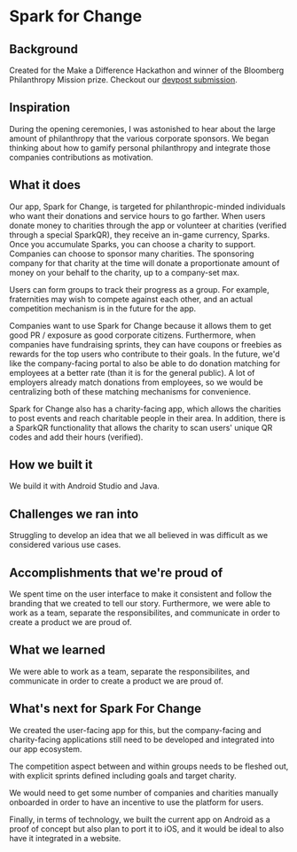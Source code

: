 # Spark for Change
## Background ##
Created for the Make a Difference Hackathon and winner of the Bloomberg Philanthropy Mission prize. Checkout our [devpost submission](https://devpost.com/software/spark-for-change). 

## Inspiration
During the opening ceremonies, I was astonished to hear about the large amount of philanthropy that the various corporate sponsors. We began thinking about how to gamify personal philanthropy and integrate those companies contributions as motivation. 

## What it does
Our app, Spark for Change, is targeted for philanthropic-minded individuals who want their donations and service hours to go farther. When users donate money to charities through the app or volunteer at charities (verified through a special SparkQR), they receive an in-game currency, Sparks. Once you accumulate Sparks, you can choose a charity to support. Companies can choose to sponsor many charities. The sponsoring company for that charity at the time will donate a proportionate amount of money on your behalf to the charity, up to a company-set max. 

Users can form groups to track their progress as a group. For example, fraternities may wish to compete against each other, and an actual competition mechanism is in the future for the app. 

Companies want to use Spark for Change because it allows them to get good PR / exposure as good corporate citizens. Furthermore, when companies have fundraising sprints, they can have coupons or freebies as rewards for the top users who contribute to their goals. In the future, we'd like the company-facing portal to also be able to do donation matching for employees at a better rate (than it is for the general public). A lot of employers already match donations from employees, so we would be centralizing both of these matching mechanisms for convenience.

Spark for Change also has a charity-facing app, which allows the charities to post events and reach charitable people in their area. In addition, there is a SparkQR functionality that allows the charity to scan users' unique QR codes and add their hours (verified).

## How we built it
We build it with Android Studio and Java.

## Challenges we ran into
Struggling to develop an idea that we all believed in was difficult as we considered various use cases. 

## Accomplishments that we're proud of
We spent time on the user interface to make it consistent and follow the branding that we created to tell our story. Furthermore, we were able to work as a team, separate the responsibilites, and communicate in order to create a product we are proud of. 

## What we learned
We were able to work as a team, separate the responsibilites, and communicate in order to create a product we are proud of. 

## What's next for Spark For Change
We created the user-facing app for this, but the company-facing and charity-facing applications still need to be developed and integrated into our app ecosystem. 

The competition aspect between and within groups needs to be fleshed out, with explicit sprints defined including goals and target charity. 

We would need to get some number of companies and charities manually onboarded in order to have an incentive to use the platform for users. 

Finally, in terms of technology, we built the current app on Android as a proof of concept but also plan to port it to iOS, and it would be ideal to also have it integrated in a website.

